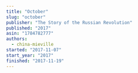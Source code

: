 ```yaml
---
title: "October"
slug: "october"
publisher: "The Story of the Russian Revolution"
published: "2017"
asin: "1784782777"
authors:
  - china-mieville
started: "2017-11-07"
start_year: "2017"
finished: "2017-11-19"
---
```

